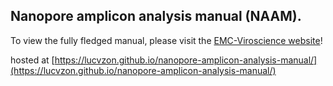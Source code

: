 ## Nanopore amplicon analysis manual (NAAM).

To view the fully fledged manual, please visit the [EMC-Viroscience website](https://lucvzon.github.io/EMC-Viroscience.github.io/workflows.html)!

hosted at [https://lucvzon.github.io/nanopore-amplicon-analysis-manual/](https://lucvzon.github.io/nanopore-amplicon-analysis-manual/)
